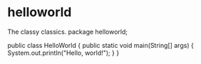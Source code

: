 # helloworld
The classy classics.
package helloworld;

public class HelloWorld {
    public static void main(String[] args) {
        System.out.println("Hello, world!");
    }
}
